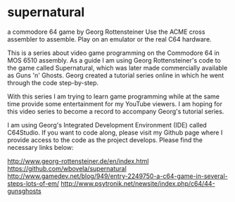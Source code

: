 # supernatural
a commodore 64 game by Georg Rottensteiner
Use the ACME cross assembler to assemble. Play on an emulator or the real C64 hardware.

This is a series about video game programming on the Commodore 64 in MOS 6510 assembly. As a guide I am using Georg Rottensteiner's code to the game called Supernatural, which was later made commercially available as Guns 'n' Ghosts. Georg created a tutorial series online in which he went through the code step-by-step. 

With this series I am trying to learn game programming while at the same time provide some entertainment for my YouTube viewers. I am hoping for this video series to become a record to accompany Georg's tutorial series.

I am using Georg's Integrated Development Environment (IDE) called C64Studio. If you want to code along, please visit my Github page where I provide access to the code as the project develops. Please find the necessary links below:

http://www.georg-rottensteiner.de/en/index.html
https://github.com/wbovela/supernatural
http://www.gamedev.net/blog/949/entry-2249750-a-c64-game-in-several-steps-lots-of-em/
http://www.psytronik.net/newsite/index.php/c64/44-gunsghosts
